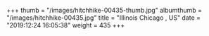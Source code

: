 +++
thumb = "/images/hitchhike-00435-thumb.jpg"
albumthumb = "/images/hitchhike-00435.jpg"
title = "Illinois Chicago , US"
date = "2019:12:24 16:05:38"
weight = 435
+++
